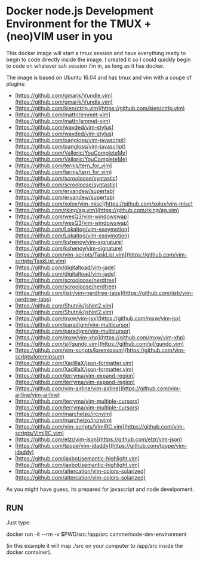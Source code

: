 # Docker node.js Development Environment for the TMUX + (neo)VIM user in you

This docker image will start a tmux session and have everything ready to begin to code directly inside the image.
I created it so I could quickly begin to code on whatever ssh session i'm in, as long as it has docker.

The image is based on Ubuntu 16.04 and has tmux and vim with a coupe of plugins:

- [https://github.com/gmarik/Vundle.vim](https://github.com/gmarik/Vundle.vim)
- [https://github.com/kien/ctrlp.vim](https://github.com/kien/ctrlp.vim)
- [https://github.com/mattn/emmet-vim](https://github.com/mattn/emmet-vim)
- [https://github.com/wavded/vim-stylus](https://github.com/wavded/vim-stylus)
- [https://github.com/pangloss/vim-javascript](https://github.com/pangloss/vim-javascript)
- [https://github.com/Valloric/YouCompleteMe](https://github.com/Valloric/YouCompleteMe)
- [https://github.com/ternjs/tern_for_vim](https://github.com/ternjs/tern_for_vim)
- [https://github.com/scrooloose/syntastic](https://github.com/scrooloose/syntastic)
- [https://github.com/ervandew/supertab](https://github.com/ervandew/supertab)
- [https://github.com/xolox/vim-misc](https://github.com/xolox/vim-misc)
- [https://github.com/rking/ag.vim](https://github.com/rking/ag.vim)
- [https://github.com/wesQ3/vim-windowswap](https://github.com/wesQ3/vim-windowswap)
- [https://github.com/Lokaltog/vim-easymotion](https://github.com/Lokaltog/vim-easymotion)
- [https://github.com/kshenoy/vim-signature](https://github.com/kshenoy/vim-signature)
- [https://github.com/vim-scripts/TaskList.vim](https://github.com/vim-scripts/TaskList.vim)
- [https://github.com/digitaltoad/vim-jade](https://github.com/digitaltoad/vim-jade)
- [https://github.com/scrooloose/nerdtree](https://github.com/scrooloose/nerdtree)
- [https://github.com/jistr/vim-nerdtree-tabs](https://github.com/jistr/vim-nerdtree-tabs)
- [https://github.com/Shutnik/jshint2.vim](https://github.com/Shutnik/jshint2.vim)
- [https://github.com/mxw/vim-jsx](https://github.com/mxw/vim-jsx)
- [https://github.com/paradigm/vim-multicursor](https://github.com/paradigm/vim-multicursor)
- [https://github.com/mxw/vim-xhp](https://github.com/mxw/vim-xhp)
- [https://github.com/sjl/gundo.vim](https://github.com/sjl/gundo.vim)
- [https://github.com/vim-scripts/loremipsum](https://github.com/vim-scripts/loremipsum)
- [https://github.com/XadillaX/json-formatter.vim](https://github.com/XadillaX/json-formatter.vim)
- [https://github.com/terryma/vim-expand-region](https://github.com/terryma/vim-expand-region)
- [https://github.com/vim-airline/vim-airline](https://github.com/vim-airline/vim-airline)
- [https://github.com/terryma/vim-multiple-cursors](https://github.com/terryma/vim-multiple-cursors)
- [https://github.com/marchelzo/ircnvim](https://github.com/marchelzo/ircnvim)
- [https://github.com/vim-scripts/VimIRC.vim](https://github.com/vim-scripts/VimIRC.vim)
- [https://github.com/elzr/vim-json](https://github.com/elzr/vim-json)
- [https://github.com/tpope/vim-jdaddy](https://github.com/tpope/vim-jdaddy)
- [https://github.com/jaxbot/semantic-highlight.vim](https://github.com/jaxbot/semantic-highlight.vim)
- [https://github.com/altercation/vim-colors-solarized](https://github.com/altercation/vim-colors-solarized)

As you might have guess, its prepared for javascript and node develpoment.

## RUN

Just type:

docker run -it --rm -v $PWD/src:/app/src camme/node-dev-environment

(in this example it will map ./src on your computer to /app/src inside the docker container).

